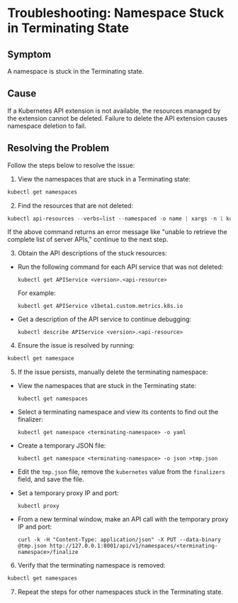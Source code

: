 # Troubleshooting: Namespace Stuck in Terminating State

## Symptom
A namespace is stuck in the Terminating state.

## Cause
If a Kubernetes API extension is not available, the resources managed by the extension cannot be deleted. Failure to delete the API extension causes namespace deletion to fail.

## Resolving the Problem
Follow the steps below to resolve the issue:

1. View the namespaces that are stuck in a Terminating state:

```python
kubectl get namespaces
```

2. Find the resources that are not deleted:

```Powershell
kubectl api-resources --verbs=list --namespaced -o name | xargs -n 1 kubectl get --show-kind --ignore-not-found -n <terminating-namespace>
```


If the above command returns an error message like "unable to retrieve the complete list of server APIs," continue to the next step.

3. Obtain the API descriptions of the stuck resources:
- Run the following command for each API service that was not deleted:
  ```
  kubectl get APIService <version>.<api-resource>
  ```

  For example:
  ```
  kubectl get APIService v1beta1.custom.metrics.k8s.io
  ```

- Get a description of the API service to continue debugging:
  ```
  kubectl describe APIService <version>.<api-resource>
  ```

4. Ensure the issue is resolved by running:
```bash
kubectl get namespace
```


5. If the issue persists, manually delete the terminating namespace:
- View the namespaces that are stuck in the Terminating state:
  ```
  kubectl get namespaces
  ```

- Select a terminating namespace and view its contents to find out the finalizer:
  ```
  kubectl get namespace <terminating-namespace> -o yaml
  ```

- Create a temporary JSON file:
  ```
  kubectl get namespace <terminating-namespace> -o json >tmp.json
  ```

- Edit the `tmp.json` file, remove the `kubernetes` value from the `finalizers` field, and save the file.

- Set a temporary proxy IP and port:
  ```
  kubectl proxy
  ```

- From a new terminal window, make an API call with the temporary proxy IP and port:
  ```
  curl -k -H "Content-Type: application/json" -X PUT --data-binary @tmp.json http://127.0.0.1:8001/api/v1/namespaces/<terminating-namespace>/finalize
  ```

6. Verify that the terminating namespace is removed:

```python
kubectl get namespaces
```


7. Repeat the steps for other namespaces stuck in the Terminating state.



